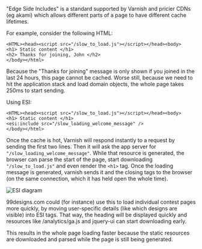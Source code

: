 "Edge Side Includes" is a standard supported by Varnish and pricier CDNs (eg akami) which allows different parts of a page to have different cache lifetimes.

For example, consider the following HTML:

    <HTML><head><script src="/slow_to_load.js"></script></head><body>
    <h1> Static content </h1>
    <h2> Thanks for joining, John </h2>
    </body></html>

Because the "Thanks for joining" message is only shown if you joined in the last 24 hours, this page cannot be cached. 
Worse still, because we need to hit the application stack and load domain objects, the whole page takes 250ms to start sending.

Using ESI:

    <HTML><head><script src="/slow_to_load.js"></script></head><body>
    <h1> Static content </h1>
    <esi:include src="/slow_loading_welcome_message" />
    </body></html>

Once the cache is hot, Varnish will respond instantly to a request by sending the first two lines.
Then it will ask the app server for `"/slow_loading_welcome_message"`.
While that resource is generated, the browser can parse the start of the page, start downloading `"/slow_to_load.js"` and even render the `<h1>` tag.
Once the loading message is generated, varnish sends it and the closing tags to the browser (on the same connection, which it has held open the whole time).

![ESI diagram](https://raw.github.com/DanielHeath/ESI_PRESENTATION/master/esi.png "ESI diagram")

99designs.com could (for instance) use this to load individual contest pages more quickly, 
by moving user-specific details (like which designs are visible) into ESI tags.
That way, the heading will be displayed quickly and resources like /analytics/ga.js and jquery-ui can start downloading early.

This results in the whole page loading faster because the static resources are downloaded and parsed while the page is still being generated.
